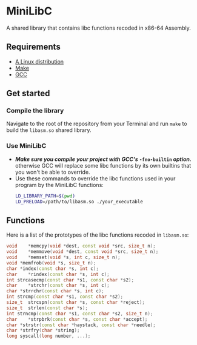 # MiniLibC

A shared library that contains libc functions recoded in x86-64 Assembly.

## Requirements

 - [A Linux distribution](https://en.wikipedia.org/wiki/Linux_distribution)
 - [Make](https://www.gnu.org/software/make/)
 - [GCC](https://gcc.gnu.org/)

## Get started

### Compile the library

Navigate to the root of the repository from your Terminal and run `make` to build the `libasm.so` shared library.

### Use MiniLibC

 - ***Make sure you compile your project with GCC's* `-fno-builtin` *option.*** otherwise GCC will replace some libc functions by its own builtins that you won't be able to override.
 - Use these commands to override the libc functions used in your program by the MiniLibC functions:
   ```sh
   LD_LIBRARY_PATH=$(pwd)
   LD_PRELOAD=/path/to/libasm.so ./your_executable
   ```

## Functions

Here is a list of the prototypes of the libc functions recoded in `libasm.so`:

```cpp
void	*memcpy(void *dest, const void *src, size_t n);
void	*memmove(void *dest, const void *src, size_t n);
void	*memset(void *s, int c, size_t n);
void *memfrob(void *s, size_t n);
char *index(const char *s, int c);
char	*rindex(const char *s, int c);
int	strcasecmp(const char *s1, const char *s2);
char	*strchr(const char *s, int c);
char *strrchr(const char *s, int c);
int	strcmp(const char *s1, const char *s2);
size_t	strcspn(const char *s, const char *reject);
size_t	strlen(const char *s);
int	strncmp(const char *s1, const char *s2, size_t n);
char	*strpbrk(const char *s, const char *accept);
char *strstr(const char *haystack, const char *needle);
char *strfry(char *string);
long syscall(long number, ...);
```